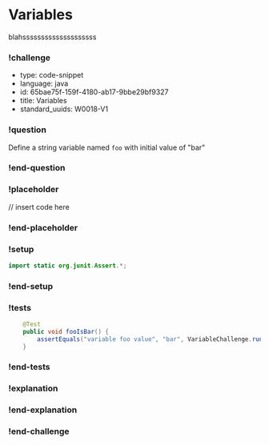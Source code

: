 # Variables

blahssssssssssssssssssss

### !challenge

* type: code-snippet
* language: java
* id: 65bae75f-159f-4180-ab17-9bbe29bf9327
* title: Variables
* standard_uuids: W0018-V1

### !question

Define a string variable named `foo` with initial value of "bar"

### !end-question

### !placeholder

// insert code here

### !end-placeholder

### !setup
```java
import static org.junit.Assert.*;
```
### !end-setup

### !tests
```java
    @Test
    public void fooIsBar() {
        assertEquals("variable foo value", "bar", VariableChallenge.run());
    }
```
### !end-tests

### !explanation

### !end-explanation

### !end-challenge
